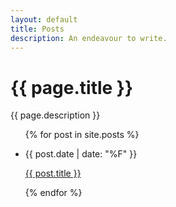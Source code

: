 ```yaml
---
layout: default
title: Posts
description: An endeavour to write.
---
```


<div class="intro">
  <h1>{{ page.title }}</h1>
  <div>
    <p>{{ page.description }}</p>
  </div>
</div>
<div class="posts-list">
  <ul>
  {% for post in site.posts %}
    <li>
      <p class="posts-list--date">{{ post.date | date: "%F" }}</p>
      <p class="posts-list--title"><a href="{{ post.url }}">{{ post.title }}</a></p>
      <!-- <p class="posts-list--excerpt">{{ post.excerpt }}</p> -->
    </li>
  {% endfor %}
  </ul>
</div>